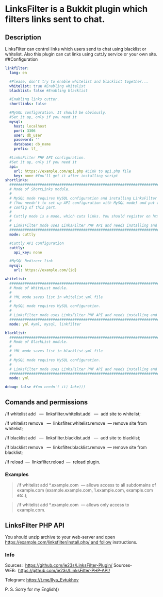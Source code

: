 # LinksFilter is a Bukkit plugin which filters links sent to chat.
## Description
LinksFilter can control links which users send to chat using blacklist or whitelist. Also this plugin can cut links using cutt.ly service or your own site.
##Configuration
```yaml
linkfilter:
  lang: en

  #Please, don't try to enable whitelist and blacklist together...
  whitelist: true #Enabling whitelist
  blacklist: false #Enabling blacklist

  #Enabling links cutter.
  shortlinks: false

  #MySQL configuration. It should be obviously.
  #Set it up, only if you need it
  mysql:
    host: localhost
    port: 3306
    user: db_user
    password: ''
    database: db_name
    prefix: lf_

  #LinksFilter PHP API configuration.
  #Set it up, only if you need it
  api:
    url: https://example.com/api.php #Link to api.php file
    key: none #You'll get it after installing script
shortlinks:
  ################################################################################################
  # Mode of ShortLinks module.                                                                   #
  #                                                                                              #
  # MySQL mode requires MySQL configuration and installing LinksFilter API to your web-server    #
  # (You needn't to set up API configuration with MySQL mode) and put redirect link in mysql     #
  # config of this part.                                                                         #
  #                                                                                              #
  # Cuttly mode is a mode, which cuts links. You should register on https://cutt.ly/ service     #
  #                                                                                              #
  # LinksFilter mode uses LinksFilter PHP API and needs installing and configuring API           #
  ################################################################################################
  mode: cuttly

  #Cuttly API configuration
  cuttly:
    api_key: none

  #MySQL Redirect link
  mysql:
    url: https://example.com/{id}

whitelist:
  ################################################################################################
  # Mode of WhiteLust module.                                                                    #
  #                                                                                              #
  # YML mode saves list in whitelist.yml file                                                    #
  #                                                                                              #
  # MySQL mode requires MySQL configuration.                                                     #
  #                                                                                              #
  # LinksFilter mode uses LinksFilter PHP API and needs installing and configuring API           #
  ################################################################################################
  mode: yml #yml, mysql, linkfilter

blacklist:
  ################################################################################################
  # Mode of BlackList module.                                                                    #
  #                                                                                              #
  # YML mode saves list in blacklist.yml file                                                    #
  #                                                                                              #
  # MySQL mode requires MySQL configuration.                                                     #
  #                                                                                              #
  # LinksFilter mode uses LinksFilter PHP API and needs installing and configuring API           #
  ################################################################################################
  mode: yml

debug: false #You needn't it) Joke)))
```
## Comands and permissions
/lf whitelist add <site>  —  linksfilter.whitelist.add   —  add site to whitelist;

/lf whitelist remove <site>  —  linksfilter.whitelist.remove  — remove site from whitelist;

/lf blacklist add <site>  —  linksfilter.blacklist.add   —  add site to blacklist;

/lf blacklist remove <site>  —  linksfilter.blacklist.remove  — remove site from blacklist;

/lf reload  —  linksfilter.reload  —  reload plugin.

### Examples
> /lf whitelist add *.example.com  — allows access to all subdomains of example.com (example.example.com, 1.example.com, example.com etc.);

> /lf whitelist add *.example.com  — allows only access to example.com.

## LinksFilter PHP API
You should unzip archive to your web-server and open https://example.com/linksfilter/install.php/ and follow instructions.
### Info
Sources:  https://github.com/ie23s/LinksFilter-Plugin/
Sources-WEB:  https://github.com/ie23s/LinksFilter-PHP-API/

Telegram: https://t.me/Ilya_Evtukhov

P. S. Sorry for my English))
